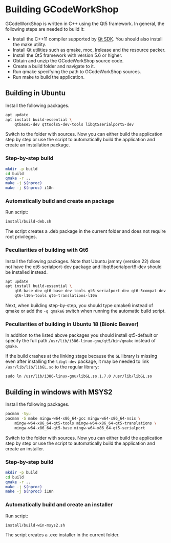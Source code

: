 Building GCodeWorkShop
======================

GCodeWorkShop is written in C++ using the Qt5 framework. In general,
the following steps are needed to build it:

- Install the C++11 compiler supported by [Qt SDK][1]. You should also
  install the make utility.
- Install Qt utilities such as qmake, moc, lrelease and the resource packer.
- Install the Qt5 framework with version 5.6 or higher.
- Obtain and unzip the GCodeWorkShop source code.
- Create a build folder and navigate to it.
- Run qmake specifying the path to GCodeWorkShop sources.
- Run make to build the application.


Building in Ubuntu
------------------

Install the following packages.

```sh
apt update
apt install build-essential \
    qtbase5-dev qttools5-dev-tools libqt5serialport5-dev
```

Switch to the folder with sources. Now you can either build the application
step by step or use the script to automatically build the application and
create an installation package.


### Step-by-step build

```sh
mkdir -p build
cd build
qmake -r ..
make -j $(nproc)
make -j $(nproc) i18n
```


### Automatically build and create an package

Run script:

```sh
install/build-deb.sh
```

The script creates a .deb package in the current folder and does not require
root privileges.


### Peculiarities of building with Qt6

Install the following packages. Note that Ubuntu jammy (version 22) does not
have the qt6-serialport-dev package and libqt6serialport6-dev should be
installed instead.

```sh
apt update
apt install build-essential \
    qt6-base-dev qt6-base-dev-tools qt6-serialport-dev qt6-5compat-dev \
    qt6-l10n-tools qt6-translations-l10n
```

Next, when building step-by-step, you should type qmake6 instead of qmake
or add the `-q qmake6` switch when running the automatic build script.


### Peculiarities of building in Ubuntu 18 (Bionic Beaver)

In addition to the listed above packages you should install qt5-default or
specify the full path `/usr/lib/i386-linux-gnu/qt5/bin/qmake` instead of `qmake`.

If the build crashes at the linking stage because the `GL` library is missing
even after installing the `libgl-dev` package, it may be needed to link
`/usr/lib/lib/libGL.so` to the regular library:

```
sudo ln /usr/lib/i386-linux-gnu/libGL.so.1.7.0 /usr/lib/libGL.so
```


Building in windows with MSYS2
------------------------------

Install the following packages.

```sh
pacman -Syu
pacman -S make mingw-w64-x86_64-gcc mingw-w64-x86_64-nsis \
    mingw-w64-x86_64-qt5-tools mingw-w64-x86_64-qt5-translations \
    mingw-w64-x86_64-qt5-base mingw-w64-x86_64-qt5-serialport
```

Switch to the folder with sources. Now you can either build the application
step by step or use the script to automatically build the application and
create an installer.


### Step-by-step build

```sh
mkdir -p build
cd build
qmake -r ..
make -j $(nproc)
make -j $(nproc) i18n
```


### Automatically build and create an installer

Run script:

```sh
install/build-win-msys2.sh
```

The script creates a .exe installer in the current folder.


[1]: https://doc.qt.io/qt-5/supported-platforms.html "Qt5 doc: supported platforms"
